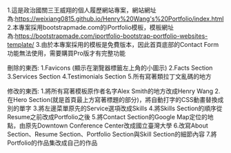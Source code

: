 1.這是政治國關三王威翔的個人履歷網站專案，網站網址為:https://weixiang0815.github.io/Henry%20Wang's%20Portfolio/index.html
2.本專案採用bootstrapmade.com的iPortfolio模板，模板網址為:https://bootstrapmade.com/iportfolio-bootstrap-portfolio-websites-template/
3.由於本專案採用的模板是免費版本，因此首頁底部的Contact Form功能無法使用，需要購買Pro版才有完整功能

刪除的東西:
1.Favicons (顯示在瀏覽器標籤左上角的小圖示)
2.Facts Section
3.Services Section
4.Testimonials Section
5.所有寫著類拉丁文亂碼的地方

修改的東西:
1.將所有寫著模板原作者名字Alex Smith的地方改成Henry Wang
2.在Hero Section(就是首頁最上方寫著標題的部分)，將自動打字的CSS動畫替換成別的單字
3.將左邊菜單原先的Service選項改成Skills
4.將Skills Section的順序從Resume之前改成Portfolio之後
5.將Contact Section的Google Map定位的地點，由原先Downtown Conference Center改成國立臺灣大學
6.改寫About Section、Resume Section、Portfolio Section與Skill Section的細節內容
7.將Portfolio的作品集改成自己的作品
